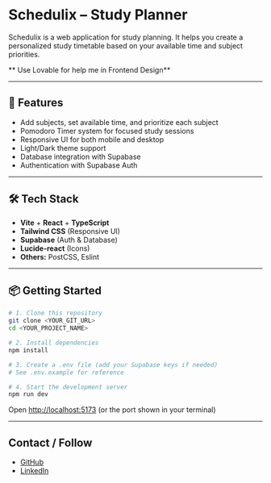 # Schedulix – Study Planner

Schedulix is a web application for  study planning.
It helps you create a personalized study timetable based on your available time and subject priorities.

** Use Lovable for help me in Frontend Design**

---

## 🚀 Features

- Add subjects, set available time, and prioritize each subject
- Pomodoro Timer system for focused study sessions
- Responsive UI for both mobile and desktop
- Light/Dark theme support
- Database integration with Supabase
- Authentication with Supabase Auth

---

## 🛠️ Tech Stack

- **Vite** + **React** + **TypeScript**
- **Tailwind CSS** (Responsive UI)
- **Supabase** (Auth & Database)
- **Lucide-react** (Icons)
- **Others:** PostCSS, Eslint

---

## 📦 Getting Started

```sh
# 1. Clone this repository
git clone <YOUR_GIT_URL>
cd <YOUR_PROJECT_NAME>

# 2. Install dependencies
npm install

# 3. Create a .env file (add your Supabase keys if needed)
# See .env.example for reference

# 4. Start the development server
npm run dev
```

Open [http://localhost:5173](http://localhost:5173) (or the port shown in your terminal)

---

## Contact / Follow

- [GitHub](https://github.com/Todayimfalllinlove)
- [LinkedIn](https://www.linkedin.com/in/me/)
    

